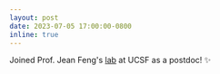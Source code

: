 ```yaml
---
layout: post
date: 2023-07-05 17:00:00-0800
inline: true
---
```


Joined Prof. Jean Feng's [lab](https://www.jeanfeng.com/team.html) at UCSF as a postdoc! :sparkles:
